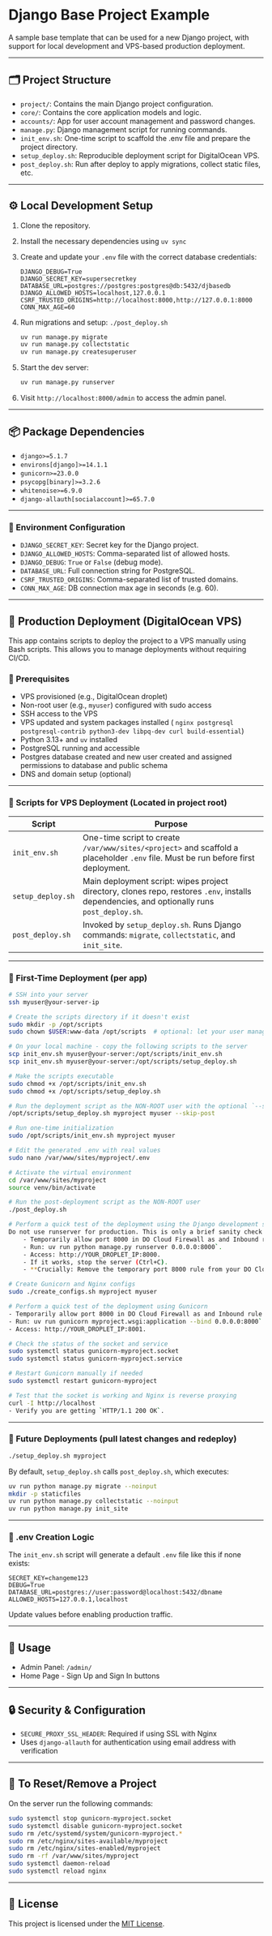 # Django Base Project Example

A sample base template that can be used for a new Django project, with support for local development and VPS-based
production deployment.

---

## 🗂 Project Structure

- `project/`: Contains the main Django project configuration.
- `core/`: Contains the core application models and logic.
- `accounts/`: App for user account management and password changes.
- `manage.py`: Django management script for running commands.
- `init_env.sh`: One-time script to scaffold the .env file and prepare the project directory.
- `setup_deploy.sh`: Reproducible deployment script for DigitalOcean VPS.
- `post_deploy.sh`: Run after deploy to apply migrations, collect static files, etc.

---

## ⚙️ Local Development Setup

1. Clone the repository.
2. Install the necessary dependencies using `uv sync`
3. Create and update your `.env` file with the correct database credentials:
    ```env
    DJANGO_DEBUG=True
    DJANGO_SECRET_KEY=supersecretkey
    DATABASE_URL=postgres://postgres:postgres@db:5432/djbasedb
    DJANGO_ALLOWED_HOSTS=localhost,127.0.0.1
    CSRF_TRUSTED_ORIGINS=http://localhost:8000,http://127.0.0.1:8000
    CONN_MAX_AGE=60
    ```
4. Run migrations and setup: `./post_deploy.sh`
    ```bash
    uv run manage.py migrate
    uv run manage.py collectstatic
    uv run manage.py createsuperuser
    ```
5. Start the dev server:
    ```bash
    uv run manage.py runserver
    ```

6. Visit `http://localhost:8000/admin` to access the admin panel.

---

## 📦 Package Dependencies

- `django>=5.1.7`
- `environs[django]>=14.1.1`
- `gunicorn>=23.0.0`
- `psycopg[binary]>=3.2.6`
- `whitenoise>=6.9.0`
- `django-allauth[socialaccount]>=65.7.0`

---

### 🔐 Environment Configuration

- `DJANGO_SECRET_KEY`: Secret key for the Django project.
- `DJANGO_ALLOWED_HOSTS`: Comma-separated list of allowed hosts.
- `DJANGO_DEBUG`: `True` or `False` (debug mode).
- `DATABASE_URL`: Full connection string for PostgreSQL.
- `CSRF_TRUSTED_ORIGINS`: Comma-separated list of trusted domains.
- `CONN_MAX_AGE`: DB connection max age in seconds (e.g. 60).

---

## 🚀 Production Deployment (DigitalOcean VPS)

This app contains scripts to deploy the project to a VPS manually using Bash scripts. This allows you to manage
deployments without requiring CI/CD.

### 🔧 Prerequisites

- VPS provisioned (e.g., DigitalOcean droplet)
- Non-root user (e.g., `myuser`) configured with sudo access
- SSH access to the VPS
- VPS updated and system packages installed (
  `nginx postgresql postgresql-contrib python3-dev libpq-dev curl build-essential`)
- Python 3.13+ and `uv` installed
- PostgreSQL running and accessible
- Postgres database created and new user created and assigned permissions to database and public schema
- DNS and domain setup (optional)

---

### 📂 Scripts for VPS Deployment (Located in project root)

| Script            | Purpose                                                                                                                                     |
|-------------------|---------------------------------------------------------------------------------------------------------------------------------------------|
| `init_env.sh`     | One-time script to create `/var/www/sites/<project>` and scaffold a placeholder `.env` file. Must be run before first deployment.           |
| `setup_deploy.sh` | Main deployment script: wipes project directory, clones repo, restores `.env`, installs dependencies, and optionally runs `post_deploy.sh`. |
| `post_deploy.sh`  | Invoked by `setup_deploy.sh`. Runs Django commands: `migrate`, `collectstatic`, and `init_site`.                                            |

---

### 🧪 First-Time Deployment (per app)

```bash
# SSH into your server
ssh myuser@your-server-ip

# Create the scripts directory if it doesn't exist
sudo mkdir -p /opt/scripts
sudo chown $USER:www-data /opt/scripts  # optional: let your user manage it

# On your local machine - copy the following scripts to the server
scp init_env.sh myuser@your-server:/opt/scripts/init_env.sh
scp init_env.sh myuser@your-server:/opt/scripts/setup_deploy.sh

# Make the scripts executable
sudo chmod +x /opt/scripts/init_env.sh
sudo chmod +x /opt/scripts/setup_deploy.sh

# Run the deployment script as the NON-ROOT user with the optional `--skip-post` flag
/opt/scripts/setup_deploy.sh myproject myuser --skip-post

# Run one-time initialization
sudo /opt/scripts/init_env.sh myproject myuser

# Edit the generated .env with real values
sudo nano /var/www/sites/myproject/.env

# Activate the virtual environment
cd /var/www/sites/myproject
source venv/bin/activate  

# Run the post-deployment script as the NON-ROOT user
./post_deploy.sh

# Perform a quick test of the deployment using the Django development server (optional)
Do not use runserver for production. This is only a brief sanity check
    - Temporarily allow port 8000 in DO Cloud Firewall as and Inbound rule.
    - Run: uv run python manage.py runserver 0.0.0.0:8000`.
    - Access: http://YOUR_DROPLET_IP:8000.
    - If it works, stop the server (Ctrl+C).
    - **Crucially: Remove the temporary port 8000 rule from your DO Cloud Firewall.**

# Create Gunicorn and Nginx configs 
sudo ./create_configs.sh myproject myuser

# Perform a quick test of the deployment using Gunicorn
- Temporarily allow port 8000 in DO Cloud Firewall as and Inbound rule.
- Run: uv run gunicorn myproject.wsgi:application --bind 0.0.0.0:8000`.
- Access: http://YOUR_DROPLET_IP:8001.

# Check the status of the socket and service
sudo systemctl status gunicorn-myproject.socket
sudo systemctl status gunicorn-myproject.service

# Restart Gunicorn manually if needed
sudo systemctl restart gunicorn-myproject

# Test that the socket is working and Nginx is reverse proxying
curl -I http://localhost
- Verify you are getting `HTTP/1.1 200 OK`.
```

---

### 🔁 Future Deployments (pull latest changes and redeploy)

```bash
./setup_deploy.sh myproject
```

By default, `setup_deploy.sh` calls `post_deploy.sh`, which executes:

```bash
uv run python manage.py migrate --noinput
mkdir -p staticfiles
uv run python manage.py collectstatic --noinput
uv run python manage.py init_site
```

---

### 🔐 .env Creation Logic

The `init_env.sh` script will generate a default `.env` file like this if none exists:

```
SECRET_KEY=changeme123
DEBUG=True
DATABASE_URL=postgres://user:password@localhost:5432/dbname
ALLOWED_HOSTS=127.0.0.1,localhost
```

Update values before enabling production traffic.

---

## 🔗 Usage

- Admin Panel: `/admin/`
- Home Page - Sign Up and Sign In buttons

---

## 🔒 Security & Configuration

- `SECURE_PROXY_SSL_HEADER`: Required if using SSL with Nginx
- Uses `django-allauth` for authentication using email address with verification

---

## 🧼 To Reset/Remove a Project

On the server run the following commands:

```bash
sudo systemctl stop gunicorn-myproject.socket
sudo systemctl disable gunicorn-myproject.socket
sudo rm /etc/systemd/system/gunicorn-myproject.*
sudo rm /etc/nginx/sites-available/myproject
sudo rm /etc/nginx/sites-enabled/myproject
sudo rm -rf /var/www/sites/myproject
sudo systemctl daemon-reload
sudo systemctl reload nginx
```

---

## 📄 License

This project is licensed under the [MIT License](LICENSE).
